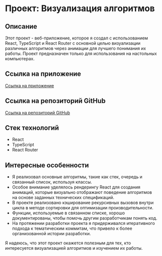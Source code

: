 # Проект: Визуализация алгоритмов

## Описание
Этот проект - веб-приложение, которое я создал с использованием React, TypeScript и React Router с основной целью визуализации различных алгоритмов через анимации для лучшего понимания их работы. Проект предназначен только для использования на настольных компьютерах.

## Ссылка на приложение
[Ссылка на приложение](https://algorithms-visualization-moj3jkh9g-lipatovpetr.vercel.app)

## Ссылка на репозиторий GitHub
[Ссылка на репозиторий GitHub](https://github.com/LipatovPetr/algorithms-visualization)

## Стек технологий
- React
- TypeScript
- React Router

## Интересные особенности
- Я реализовал основные алгоритмы, такие как стек, очередь и связанный список, используя классы.
- Особое внимание уделялось рендерингу React для создания анимаций, которые визуально отображают поведение алгоритмов на основе заданных технических спецификаций.
- В проекте реализовано кэширование рекурсивных вызовов внутри цикла в методе сортировки для оптимизации производительности.
- Функции, используемые в связанном списке, хорошо документированы, чтобы помочь другим разработчикам понять код.
- На протяжении разработки проекта я придерживался итеративного подхода к тематическим коммитам, что привело к более организованной истории разработки.

Я надеюсь, что этот проект окажется полезным для тех, кто интересуется визуализацией алгоритмов и изучением их работы.
